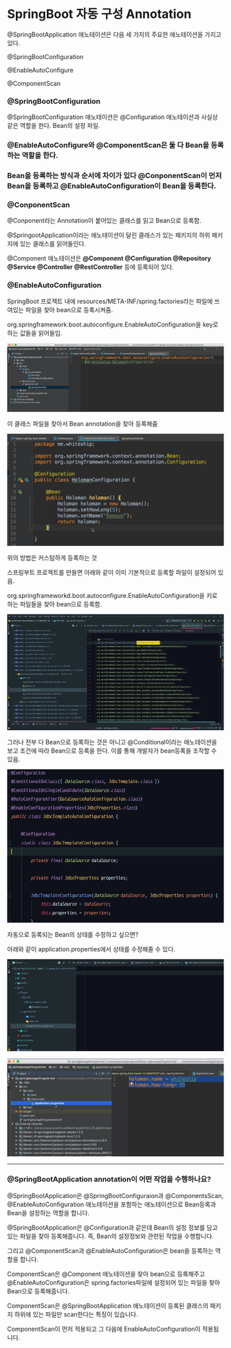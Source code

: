 # SpringBoot 자동 구성 Annotation

@SpringBootApplication 애노테이션은 다음 세 가지의 주요한 애노테이션을 가지고 있다.

@SpringBootConfiguration

@EnableAutoConfigure

@ComponentScan

### @SpringBootConfiguration

@SpringBootConfiguration 애노테이션은 @Configuration 애노테이션과 사실상 같은 역할을 한다. Bean의 설정 파일.

### @EnableAutoConfigure와 @ComponentScan은 둘 다 Bean을 등록하는 역할을 한다.

### Bean을 등록하는 방식과 순서에 차이가 있다 @ConponentScan이 먼저 Bean을 등록하고 @EnableAutoConfiguration이 Bean을 등록한다.

### @ConponentScan

@Conponent라는 Annotation이 붙어있는 클래스를 읽고 Bean으로 등록함.

@SpringootApplication이라는 애노테이션이 달린 클래스가 있는 패키지의 하위 패키지에 있는 클래스를 읽어들인다.

@Component 애노테이션은 **@Component @Configuration @Repository @Service @Controller @RestController** 등에 등록되어 있다.

### @EnableAutoConfiguration

SpringBoot 프로젝트 내에 resources/META-INF/spring.factories라는 파일에 쓰여있는 파일을 찾아 bean으로 등록시켜줌.

org.springframework.boot.autoconfigure.EnableAutoConfiguration을 key로 하는 값들을 읽어들임.

![](Untitled-dbb393d0-ecd9-4c4a-b4d2-d78281dcef24.png)

이 클래스 파일을 찾아서 Bean annotation을 찾아 등록해줌

![](Untitled-0e068913-81c3-4504-9282-b2724a1d8bab.png)

위의 방법은 커스텀하게 등록하는 것

스프링부트 프로젝트를 만들면 아래와 같이 이미 기본적으로 등록할 파일이 설정되어 있음.

org.springframeworkd.boot.autoconfigure.EnableAutoConfiguration을 키로 하는 파일들을 찾아 bean으로 등록함.

![](Untitled-437a85fd-cb82-46e7-8aea-03bb3a4168a0.png)

그러나 전부 다 Bean으로 등록하는 것은 아니고 @Conditional이라는 애노테이션을 보고 조건에 따라 Bean으로 등록을 한다. 이를 통해 개발자가 bean등록을 조작할 수 있음.

![](Untitled-57991955-1250-45f1-a864-b4af7960d05a.png)

자동으로 등록되는 Bean의 상태를 수정하고 싶으면?

아래와 같이 application.properties에서 상태를 수정해줄 수 있다.

![](Untitled-cdcdcb60-376e-4154-a26b-5620c4e8722f.png)

![](Untitled-e5577022-90b0-40c8-8f0d-4c2e88c02d1d.png)

---

### @SpringBootApplication annotation이 어떤 작업을 수행하나요?

@SpringBootApplication은 @SpringBootConfiguraion과 @ComponentsScan, @EnableAutoConfiguration 애노테이션을 포함하는 애노테이션으로 Bean등록과 Bean을 설정하는 역할을 합니다.

@SpringBootApplication은 @Configuration과 같은데 Bean의 설정 정보를 담고 있는 파일을 찾아 등록해줍니다. 즉, Bean의 설정정보와 관련된 작업을 수행합니다.

그리고 @ComponentScan과 @EnableAutoConfiguration은 bean을 등록하는 역할을 합니다.

ComponentScan은 @Component 애노테이션을 찾아 bean으로 등록해주고 @EnableAutoConfiguration은 spring.factories파일에 설정되어 있는 파일을 찾아 Bean으로 등록해줍니다.

ComponentScan은 @SpringBootApplication 애노테이션이 등록된 클래스의 패키지 하위에 있는 파일만 scan한다는 특징이 있습니다.

ComponentScan이 먼저 적용되고 그 다음에 EnableAutoConfiguration이 적용됩니다.